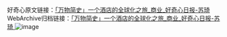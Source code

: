 好奇心原文链接：[「万物简史」一个酒店的全球化之旅_商业_好奇心日报-苏琦 ](https://www.qdaily.com/articles/3580.html)
WebArchive归档链接：[「万物简史」一个酒店的全球化之旅_商业_好奇心日报-苏琦 ](http://web.archive.org/web/20190623152450/https://www.qdaily.com/articles/3580.html)
![image](http://ww3.sinaimg.cn/large/007d5XDply1g3vbjwxhavj30u03i1hdt)